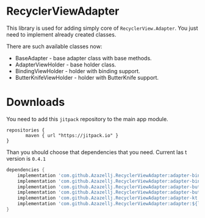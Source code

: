# RecyclerViewAdapter
This library is used for adding simply core of `RecyclerView.Adapter`.
You just need to implement already created classes.  

There are such available classes now:
* BaseAdapter - base adapter class with base methods.
* AdapterViewHolder - base holder class.
* BindingViewHolder - holder with binding support.
* ButterKnifeViewHolder - holder with ButterKnife support.

# Downloads
You need to add this `jitpack` repository to the main app module.
```
repositories {
       maven { url "https://jitpack.io" }
}
```

Than you should choose that dependencies that you need.
Current las t version is `0.4.1`

```groovy
dependencies {
    implementation 'com.github.Azazellj.RecyclerViewAdapter:adapter-binding-kt:${lastVersion}'        // databinding + kotlin
    implementation 'com.github.Azazellj.RecyclerViewAdapter:adapter-binding:${lastVersion}'           // databinging only
    implementation 'com.github.Azazellj.RecyclerViewAdapter:adapter-butterknife-kt:${lastVersion}'    // butterknife + kotlin
    implementation 'com.github.Azazellj.RecyclerViewAdapter:adapter-butterknife:${lastVersion}'       // butterknife only
    implementation 'com.github.Azazellj.RecyclerViewAdapter:adapter-kt:${lastVersion}'                // only adapter and holder + kotlin
    implementation 'com.github.Azazellj.RecyclerViewAdapter:adapter:${lastVersion}'                   // only adapter and holder
}
```